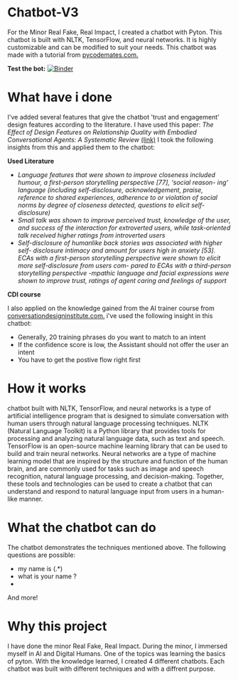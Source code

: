 # Chatbot-V3
For the Minor Real Fake, Real Impact, I created a chatbot with Pyton. This chatbot is built with NLTK, TensorFlow, and neural networks. It is highly customizable and can be modified to suit your needs. This chatbot was made with a tutorial from [pycodemates.com.](https://www.pycodemates.com/2021/11/build-a-AI-chatbot-using-python-and-deep-learning.html) 


**Test the bot:**
[![Binder](https://mybinder.org/badge_logo.svg)](https://mybinder.org/v2/gh/rubenroo/Chatbot-V3/HEAD?labpath=chatbot%20versie%205%20(feb%2C%20ruben).ipynb)





# What have i done
I've added several features that give the chatbot 'trust and engagement' design features according to the literature. I have used this paper: *The Effect of Design Features on Relationship Quality with Embodied Conversational Agents: A Systematic Review* [(link)](https://link.springer.com/article/10.1007/s12369-020-00680-7) I took the following insights from this and applied them to the chatbot:

**Used Literature**
- *Language features that were shown to improve closeness included humour, a first-person storytelling perspective [77], ‘social reason- ing’ language (including self-disclosure, acknowledgement, praise, reference to shared experiences, adherence to or violation of social norms by degree of closeness detected, questions to elicit self-disclosure)*
- *Small talk was shown to improve perceived trust, knowledge of the user, and success of the interaction for extroverted users, while task-oriented talk received higher ratings from introverted users*
- *Self-disclosure of humanlike back stories was associated with higher self- disclosure intimacy and amount for users high in anxiety [53]. ECAs with a first-person storytelling perspective were shown to elicit more self-disclosure from users com- pared to ECAs with a third-person storytelling perspective*
-*mpathic language and facial expressions were shown to improve trust, ratings of agent caring and feelings of support*



**CDI course**

I also applied on the knowledge gained from the AI trainer course from [conversationdesigninstitute.com.](conversationdesigninstitute.com) i've used the following insight in this chatbot:
- Generally, 20 training phrases do you want to match to an intent
- If the confidence score is low, the Assistant should not offer the user an intent
- You have to get the postive flow right first







# How it works
chatbot built with NLTK, TensorFlow, and neural networks is a type of artificial intelligence program that is designed to simulate conversation with human users through natural language processing techniques. NLTK (Natural Language Toolkit) is a Python library that provides tools for processing and analyzing natural language data, such as text and speech. TensorFlow is an open-source machine learning library that can be used to build and train neural networks. Neural networks are a type of machine learning model that are inspired by the structure and function of the human brain, and are commonly used for tasks such as image and speech recognition, natural language processing, and decision-making. Together, these tools and technologies can be used to create a chatbot that can understand and respond to natural language input from users in a human-like manner.

# What the chatbot can do
The chatbot demonstrates the techniques mentioned above. The following questions are possible:

- my name is (.*)
- what is your name ?
-
And more!

# Why this project
I have done the minor Real Fake, Real Impact. During the minor, I immersed myself in AI and Digital Humans. One of the topics was learning the basics of pyton. With the knowledge learned, I created 4 different chatbots. Each chatbot was built with different techniques and with a diffrent purpose.

